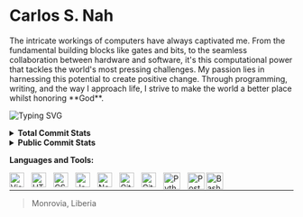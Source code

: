 # Carlos S. Nah

<p>
 The intricate workings of computers have always captivated me. From the fundamental building blocks like gates and bits, to the seamless collaboration between hardware and software, it's this computational power that tackles the world's most pressing challenges. My passion lies in harnessing this potential to create positive change. Through programming, writing, and the way I approach life, I strive to make the world a better place whilst honoring **God**.
</p>


![Typing SVG](https://readme-typing-svg.demolab.com?font=Fira+Code&pause=1000&color=3c99d4&random=false&width=435&lines=%F0%9F%A5%B7+Software+Engineer;Instructor+Technical+Writer;A+Young+Hustler;Six(6)+years+of+coding+experience++%E2%8C%9A)


<details>
  <summary> <b>Total Commit Stats</b> </summary>
  ![GitHub Streak](https://github-readme-streak-stats-nu-amber.vercel.app?user=ra9)](https://git.io/streak-stats)
</details>


<details>
  <summary><b> Public Commit Stats </b></summary>

|<img src="https://github-readme-stats.vercel.app/api?username=ra9&show_icons=true&theme=yeblu" alt="Public Stats"/>|<img src="https://github-readme-stats.vercel.app/api/top-langs/?username=ra9&layout=donut" alt="Top Langs"/> |
|:------------:|:---------:|
</details>

<b> Languages and Tools:</b>

<p>
<img align="left" alt="Visual Studio Code" width="26px" src="https://cdn.jsdelivr.net/gh/devicons/devicon/icons/vscode/vscode-original.svg" style="padding-right:10px;" /> <img align="left" alt="HTML5" width="26px" src="https://cdn.jsdelivr.net/gh/devicons/devicon/icons/html5/html5-original.svg" style="padding-right:10px;" />
<img align="left" alt="CSS3" width="26px" src="https://cdn.jsdelivr.net/gh/devicons/devicon/icons/css3/css3-original.svg" style="padding-right:10px;" /> 
<img align="left" alt="JavaScript" width="26px" src="https://cdn.jsdelivr.net/gh/devicons/devicon/icons/javascript/javascript-original.svg" style="padding-right:10px;" />
<img align="left" alt="Node.js" width="26px" src="https://cdn.jsdelivr.net/gh/devicons/devicon/icons/nodejs/nodejs-original.svg" style="padding-right:10px;" />
<img align="left" alt="Git" width="26px" src="https://cdn.jsdelivr.net/gh/devicons/devicon/icons/git/git-original.svg" style="padding-right:10px;" />
<img align="left" alt="GitHub" width="26px" src="https://user-images.githubusercontent.com/3369400/139448065-39a229ba-4b06-434b-bc67-616e2ed80c8f.png" style="padding-right:10px;" />
<img align="left" alt="Python" width="30px" src="https://cdn.jsdelivr.net/gh/devicons/devicon/icons/python/python-original.svg"  style="padding-right:10px;"/>
<img align="left" alt="Postgres" width="30px" src="https://cdn.jsdelivr.net/gh/devicons/devicon/icons/postgresql/postgresql-original.svg" />
<img align="left" alt="Bash" width="30px" src="https://bashlogo.com/img/symbol/png/full_colored_dark.png" />
</p>

<br/>

<hr>

> Monrovia, Liberia
